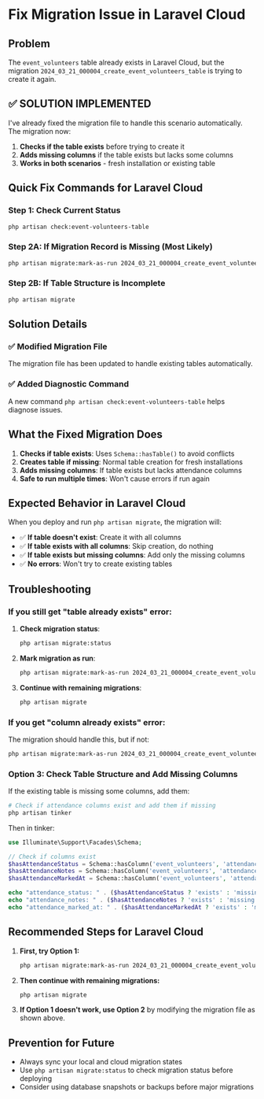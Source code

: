 # Fix Migration Issue in Laravel Cloud

## Problem
The `event_volunteers` table already exists in Laravel Cloud, but the migration `2024_03_21_000004_create_event_volunteers_table` is trying to create it again.

## ✅ SOLUTION IMPLEMENTED

I've already fixed the migration file to handle this scenario automatically. The migration now:

1. **Checks if the table exists** before trying to create it
2. **Adds missing columns** if the table exists but lacks some columns
3. **Works in both scenarios** - fresh installation or existing table

## Quick Fix Commands for Laravel Cloud

### Step 1: Check Current Status
```bash
php artisan check:event-volunteers-table
```

### Step 2A: If Migration Record is Missing (Most Likely)
```bash
php artisan migrate:mark-as-run 2024_03_21_000004_create_event_volunteers_table
```

### Step 2B: If Table Structure is Incomplete
```bash
php artisan migrate
```

## Solution Details

### ✅ Modified Migration File
The migration file has been updated to handle existing tables automatically.

### ✅ Added Diagnostic Command
A new command `php artisan check:event-volunteers-table` helps diagnose issues.

## What the Fixed Migration Does

1. **Checks if table exists**: Uses `Schema::hasTable()` to avoid conflicts
2. **Creates table if missing**: Normal table creation for fresh installations
3. **Adds missing columns**: If table exists but lacks attendance columns
4. **Safe to run multiple times**: Won't cause errors if run again

## Expected Behavior in Laravel Cloud

When you deploy and run `php artisan migrate`, the migration will:

- ✅ **If table doesn't exist**: Create it with all columns
- ✅ **If table exists with all columns**: Skip creation, do nothing
- ✅ **If table exists but missing columns**: Add only the missing columns
- ✅ **No errors**: Won't try to create existing tables

## Troubleshooting

### If you still get "table already exists" error:

1. **Check migration status**:
   ```bash
   php artisan migrate:status
   ```

2. **Mark migration as run**:
   ```bash
   php artisan migrate:mark-as-run 2024_03_21_000004_create_event_volunteers_table
   ```

3. **Continue with remaining migrations**:
   ```bash
   php artisan migrate
   ```

### If you get "column already exists" error:

The migration should handle this, but if not:
```bash
php artisan migrate:mark-as-run 2024_03_21_000004_create_event_volunteers_table
```

### Option 3: Check Table Structure and Add Missing Columns
If the existing table is missing some columns, add them:

```bash
# Check if attendance columns exist and add them if missing
php artisan tinker
```

Then in tinker:
```php
use Illuminate\Support\Facades\Schema;

// Check if columns exist
$hasAttendanceStatus = Schema::hasColumn('event_volunteers', 'attendance_status');
$hasAttendanceNotes = Schema::hasColumn('event_volunteers', 'attendance_notes');
$hasAttendanceMarkedAt = Schema::hasColumn('event_volunteers', 'attendance_marked_at');

echo "attendance_status: " . ($hasAttendanceStatus ? 'exists' : 'missing') . "\n";
echo "attendance_notes: " . ($hasAttendanceNotes ? 'exists' : 'missing') . "\n";
echo "attendance_marked_at: " . ($hasAttendanceMarkedAt ? 'exists' : 'missing') . "\n";
```

## Recommended Steps for Laravel Cloud

1. **First, try Option 1:**
   ```bash
   php artisan migrate:mark-as-run 2024_03_21_000004_create_event_volunteers_table
   ```

2. **Then continue with remaining migrations:**
   ```bash
   php artisan migrate
   ```

3. **If Option 1 doesn't work, use Option 2** by modifying the migration file as shown above.

## Prevention for Future
- Always sync your local and cloud migration states
- Use `php artisan migrate:status` to check migration status before deploying
- Consider using database snapshots or backups before major migrations
